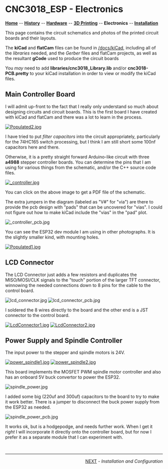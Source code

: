 # CNC3018_ESP - Electronics

**[Home](readme.md)** --
**[History](history.md)** --
**[Hardware](hardware.md)** --
**[3D Printing](3dPrinting.md)** --
**Electronics** --
**[Installation](installation.md)**


This page contains the circuit schematics and photos of the printed
circuit boards and their layouts.

The **kiCad** and **flatCam** files can be found in [/docs/kiCad](kiCad), including
all of the *libraries* needed, and the *Gerber* files and flatCam projects, as well
as the resultant **gCode** used to produce the circuit boards

You *may* need to add **libraries/cnc3018_Library.lib** and/or **cnc3018-PCB.pretty**
to your kiCad installation in order to view or modify the kiCad files.


## Main Controller Board

I will admit up-front to the fact that I really only understand so much
about designing circuits and circuit boards.   This is the first board I
have created with kiCad and flatCam and there was a lot to learn in the
process.

[![Populated2.jpg](images/Populated2.jpg)](images/Populated2_large.jpg)

I have tried to put *filter capacitors* into the circuit appropriately,
particularly for the 74HC165 switch processing, but I think I am still
short some 100nf capacitors here and there.

Otherwise, it is a pretty straight forward Arduino-like circuit
with three **a4988** stepper controller boards.  You can determine
the pins that I am using for various things from the schematic, and/or
the C++ source code files.

[![_controller.jpg](kiCad/_controller.jpg)](kiCad/_controller.pdf)

You can click on the above image to get a PDF file of the schematic.

The extra jumpers in the diagram (labeled as "V#" for "via") are there
to provide the pcb design with "pads" that can be uncovered for "vias".
I could not figure out how to make kiCad include the "vias" in the
"pad" plot.

![_controller_pcb.jpg](kiCad/_controller_pcb.jpg)

You can see the ESP32 dev module I am using in other photographs.
It is the slightly smaller kind, with mounting holes.

[![Populated1.jpg](images/Populated1.jpg)](images/Populated1_large.jpg)


## LCD Connector

The LCD Connector just adds a few resistors and duplicates
the MISO/MOSI/CLK signals to the "touch" portion of the larger
TFT connector, winnowing the needed connections down to 8 pins
for the cable to the control board.

![lcd_connector.jpg](kiCad/lcd_connector.jpg)
![lcd_connector_pcb.jpg](kiCad/lcd_connector_pcb.jpg)

I soldered the 8 wires directly to the board and the other
end is a JST connector to the control board.

[![LcdConnector1.jpg](images/LcdConnector1.jpg)](images/LcdConnector1_large.jpg)
[![LcdConnector2.jpg](images/LcdConnector2.jpg)](images/LcdConnector2_large.jpg)

## Power Supply and Spindle Controller

The input power to the stepper and spindle motors is 24V.

[![power_spindle1.jpg](images/power_spindle1.jpg)](images/power_spindle1_large.jpg)
[![power_spindle2.jpg](images/power_spindle2.jpg)](images/power_spindle2_large.jpg)

This board implements the MOSFET PWM spindle motor controller
and also has an onboard 5V buck convertor to power the ESP32.

![spindle_power.jpg](kiCad/spindle_power.jpg)

I added some big (220uf and 300uf) capacitors to the board to
try to make it work better.  There is a jumper to disconnect
the buck power supply from the ESP32 as needed.

![spindle_power_pcb.jpg](kiCad/spindle_power_pcb.jpg)

It works ok, but is a hodgepodge, and needs further work.
When I get it *right* I will incorporate it directly onto
the controller board, but for now I prefer it as a separate
module that I can experiment with.


<br>
<hr>
<div style="text-align: right">
<a href='installation.md'>NEXT</a><i> - Installation and Configuration</i>
</div>